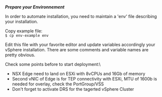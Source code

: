 ***Prepare your Environnement***

In order to automate installation, you need to maintain a 'env' file describing your installation.

Copy example file:\
`$ cp env-example env`

Edit this file with your favorite editor and update variables accordingly your vSphere installation.
There are some comments and variable names are pretty obvious.

Check some points before to start deployment:\
- NSX Edge need to land on ESXi with 8vCPUs and 16Gb of memory
- Second vNIC of Edge is for TEP connectivity with ESXi, MTU of 1600b is needed for overlay, check the PortGroup/VSS
- Don't forget to activate DRS for the tagerted vSphere Cluster 
